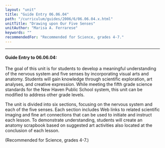 ```yaml
---
layout: "unit"
title: "Guide Entry 06.06.04"
path: "/curriculum/guides/2006/6/06.06.04.x.html"
unitTitle: "Drawing upon Our Five Senses"
unitAuthor: "Marisa A. Ferrarese"
keywords: ""
recommendedFor: "Recommended for Science, grades 4-7."
---
```

<body>
<hr/>
 <h4>
  Guide Entry to 06.06.04:
 </h4>
 <p>
  The goal of this unit is for students to develop a meaningful understanding of the nervous system and five senses by incorporating visual arts and anatomy. Students will gain knowledge through scientific exploration, art analyses, and creative expression. While meeting the fifth grade science standards for the New Haven Public School system, this unit can be modified to address other grade levels.
 </p>
<p>
  The unit is divided into six sections, focusing on the nervous system and each of the five senses. Each section includes Web links to related scientific imaging and fine art connections that can be used to initiate and instruct each lesson. To demonstrate understanding, students will create an anatomy scrapbook based on suggested art activities also located at the conclusion of each lesson.
 </p>
<p>
  (Recommended for Science, grades 4-7.)
 </p>

</body>